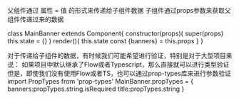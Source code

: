 父组件通过 属性 = 值 的形式来传递给子组件数据
子组件通过props参数来获取父组件传递过来的数据


<MainBanner banners= {banners} />
class MainBanner extends Component{
    constructor(props)(
        super(props)
        this.state = {}
    )
    render(){
        this.state
       const {banners} =  this.props
    }
}

对于传递给子组件的数据，有时候我们可能希望进行验证，特别是对于大型项目来说：
如果项目中默认继承了Flow或者Typescript，那么直接就可以进行类型验证
但是，即使我们没有使用Flow或者TS，也可以通过prop-types库来进行参数验证
import PropTypes from 'prop-types'
MainBanner.propTypes = {
    banners:propTypes.string.isRequired
    title:propTypes.string
}